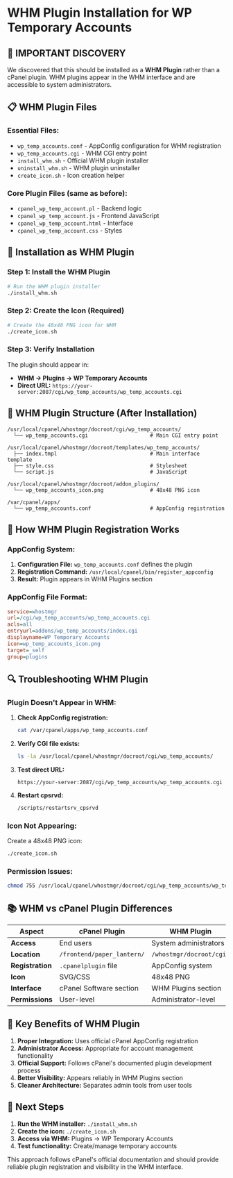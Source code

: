 # WHM Plugin Installation for WP Temporary Accounts

## 🎯 **IMPORTANT DISCOVERY**

We discovered that this should be installed as a **WHM Plugin** rather than a cPanel plugin. WHM plugins appear in the WHM interface and are accessible to system administrators.

## 📋 **WHM Plugin Files**

### **Essential Files:**
- `wp_temp_accounts.conf` - AppConfig configuration for WHM registration
- `wp_temp_accounts.cgi` - WHM CGI entry point
- `install_whm.sh` - Official WHM plugin installer
- `uninstall_whm.sh` - WHM plugin uninstaller
- `create_icon.sh` - Icon creation helper

### **Core Plugin Files** (same as before):
- `cpanel_wp_temp_account.pl` - Backend logic
- `cpanel_wp_temp_account.js` - Frontend JavaScript
- `cpanel_wp_temp_account.html` - Interface
- `cpanel_wp_temp_account.css` - Styles

## 🚀 **Installation as WHM Plugin**

### **Step 1: Install the WHM Plugin**
```bash
# Run the WHM plugin installer
./install_whm.sh
```

### **Step 2: Create the Icon (Required)**
```bash
# Create the 48x48 PNG icon for WHM
./create_icon.sh
```

### **Step 3: Verify Installation**
The plugin should appear in:
- **WHM → Plugins → WP Temporary Accounts**
- **Direct URL:** `https://your-server:2087/cgi/wp_temp_accounts/wp_temp_accounts.cgi`

## 📁 **WHM Plugin Structure (After Installation)**

```
/usr/local/cpanel/whostmgr/docroot/cgi/wp_temp_accounts/
  └── wp_temp_accounts.cgi                    # Main CGI entry point

/usr/local/cpanel/whostmgr/docroot/templates/wp_temp_accounts/
  ├── index.tmpl                              # Main interface template
  ├── style.css                               # Stylesheet
  └── script.js                               # JavaScript

/usr/local/cpanel/whostmgr/docroot/addon_plugins/
  └── wp_temp_accounts_icon.png               # 48x48 PNG icon

/var/cpanel/apps/
  └── wp_temp_accounts.conf                   # AppConfig registration
```

## 🔧 **How WHM Plugin Registration Works**

### **AppConfig System:**
1. **Configuration File:** `wp_temp_accounts.conf` defines the plugin
2. **Registration Command:** `/usr/local/cpanel/bin/register_appconfig`
3. **Result:** Plugin appears in WHM Plugins section

### **AppConfig File Format:**
```ini
service=whostmgr
url=/cgi/wp_temp_accounts/wp_temp_accounts.cgi
acls=all
entryurl=addons/wp_temp_accounts/index.cgi
displayname=WP Temporary Accounts
icon=wp_temp_accounts_icon.png
target=_self
group=plugins
```

## 🔍 **Troubleshooting WHM Plugin**

### **Plugin Doesn't Appear in WHM:**
1. **Check AppConfig registration:**
   ```bash
   cat /var/cpanel/apps/wp_temp_accounts.conf
   ```

2. **Verify CGI file exists:**
   ```bash
   ls -la /usr/local/cpanel/whostmgr/docroot/cgi/wp_temp_accounts/
   ```

3. **Test direct URL:**
   ```
   https://your-server:2087/cgi/wp_temp_accounts/wp_temp_accounts.cgi
   ```

4. **Restart cpsrvd:**
   ```bash
   /scripts/restartsrv_cpsrvd
   ```

### **Icon Not Appearing:**
Create a 48x48 PNG icon:
```bash
./create_icon.sh
```

### **Permission Issues:**
```bash
chmod 755 /usr/local/cpanel/whostmgr/docroot/cgi/wp_temp_accounts/wp_temp_accounts.cgi
```

## 📚 **WHM vs cPanel Plugin Differences**

| Aspect | cPanel Plugin | WHM Plugin |
|--------|---------------|------------|
| **Access** | End users | System administrators |
| **Location** | `/frontend/paper_lantern/` | `/whostmgr/docroot/cgi/` |
| **Registration** | `.cpanelplugin` file | AppConfig system |
| **Icon** | SVG/CSS | 48x48 PNG |
| **Interface** | cPanel Software section | WHM Plugins section |
| **Permissions** | User-level | Administrator-level |

## 🎯 **Key Benefits of WHM Plugin**

1. **Proper Integration:** Uses official cPanel AppConfig registration
2. **Administrator Access:** Appropriate for account management functionality
3. **Official Support:** Follows cPanel's documented plugin development process
4. **Better Visibility:** Appears reliably in WHM Plugins section
5. **Cleaner Architecture:** Separates admin tools from user tools

## 🚀 **Next Steps**

1. **Run the WHM installer:** `./install_whm.sh`
2. **Create the icon:** `./create_icon.sh`
3. **Access via WHM:** Plugins → WP Temporary Accounts
4. **Test functionality:** Create/manage temporary accounts

This approach follows cPanel's official documentation and should provide reliable plugin registration and visibility in the WHM interface.